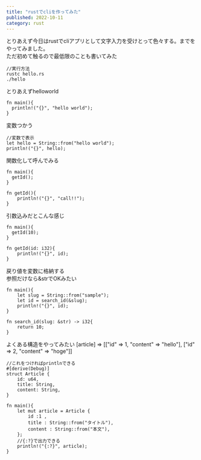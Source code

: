 ```yaml
---
title: "rustでcliを作ってみた"
published: 2022-10-11
category: rust
---
```


とりあえず今日はrustでcliアプリとして文字入力を受けとって色々する。までをやってみました。  
ただ初めて触るので最低限のことも書いてみた

```
//実行方法
rustc hello.rs 
./hello
```

とりあえずhelloworld
```
fn main(){
  println!("{}", "hello world");
}
```

変数つかう
```
//変数で表示
let hello = String::from("hello world");
println!("{}", hello);
```
  
関数化して呼んでみる
```
fn main(){
  getId();
}

fn getId(){
    println!("{}", "call!!");
}

```
  
引数込みだとこんな感じ
```
fn main(){
  getId(10);
}

fn getId(id: i32){
    println!("{}", id);
}
```

戻り値を変数に格納する  
参照だけなら&strでOKみたい  
```
fn main(){
    let slug = String::from("sample");
    let id = search_id(&slug);
    println!("{}", id);
}

fn search_id(slug: &str) -> i32{
    return 10;
}
```

よくある構造をやってみたい
[article] => [["id" => 1, "content" => "hello"], ["id" => 2, "content" => "hoge"]]
```
//これをつければprintlnできる
#[derive(Debug)]
struct Article {
    id: u64,
    title: String,
    content: String,
}

fn main(){
    let mut article = Article {
        id :1 ,
        title : String::from("タイトル"),
        content : String::from("本文"),
    };
    //{:?}で出力できる
    println!("{:?}", article);
}
```
